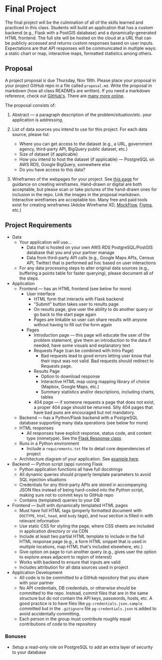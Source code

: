 # Final Project

The final project will be the culmination of all of the skills learned and practiced in this class. Students will build an application that has a custom backend (e.g., Flask with a PostGIS database) and a dynamically-generated HTML frontend. The full site will be hosted on the cloud at a URL that can be publicly accessed and returns custom responses based on user inputs. Expectations are that API responses will be communicated in multiple ways: a static chart or map, interactive maps, formatted statistics among others.

## Proposal

A project proposal is due Thursday, Nov 19th. Please place your proposal in your project GitHub repo in a file called `proposal.md`. Write the proposal in markdown (how all class READMEs are written). If you need a markdown reference, check out [GitHub's](https://guides.github.com/features/mastering-markdown/). There are [many more online](https://www.google.com/search?channel=tus2&client=firefox-b-1-d&q=markdown+reference).

The proposal consists of:

1. Abstract — a paragraph description of the problem/situation/etc. your application is addressing.
2. List of data sources you intend to use for this project. For each data source, please list:
   * Where you can get access to the dataset (e.g., a URL, government agency, third-party API, BigQuery public dataset, etc.)
   * Size of dataset (if applicable)
   * How you intend to host the dataset (if applicable) — PostgreSQL on AWS RDS, Google BigQuery, somewhere else
   * Do you have access to this data?

3. Wireframes of the webpages for your project. See [this page](https://careerfoundry.com/en/blog/ux-design/how-to-create-your-first-wireframe/) for guidance on creating wireframes. Hand-drawn or digital are both acceptable, but please scan or take pictures of the hand-drawn ones for inclusion in the repo. Link the images in the proposal markdown. Interactive wireframes are acceptable too. Many free and paid tools exist for creating wireframes (Adobe Wireframe XD, [MockFlow](https://mockflow.com/), [Figma](https://www.figma.com/wireframe-tool/), etc.)

## Project Requirements

* Data
  * Your application will use...
    * Data that is hosted on your own AWS RDS PostgreSQL/PostGIS database that you and your partner manage
    * Data from third-party API calls (e.g., Google Maps APIs, Census API, Twitter) that is performed ad hoc based on user interactions
  * For any data processing steps to alter original data sources (e.g., buffering a points table for faster querying), please document all of the steps.
* Application
  * Frontend — has an HTML frontend (see below for more)
    * User interface
      * HTML form that interacts with Flask backend
      * "Submit" button takes user to results page
      * On results page, give user the ability to do another query or go back to the start page again
      * Pages are linkable so user can share results with anyone without having to fill out the form again
    * Pages
      * Introduction page — this page will educate the user of the problem statement, give them an introduction to the data if needed, have some visuals and explanatory text
      * Requests Page (can be combined with Intro Page)
        * Bad requests lead to good errors letting user know that their input was not valid. Bad requests should redirect to Requests page.
      * Results Page
        * Option to download response
        * Interactive HTML map using mapping library of choice (Mapbox, Google Maps, etc.)
        * Summary statistics and/or descriptions, including charts, tables
      * 404 page — if someone requests a page that does not exist, a proper 404 page should be returned. Silly 404 pages that have bad puns are encouraged but not mandatory.
  * Backend — has a Python/Flask backend with a PostgreSQL database supporting many data operations (see below for more)
  * HTML responses
    * All responses have explicit response, status code, and content type (mimetype). See the [Flask Response class](https://flask.palletsprojects.com/en/1.1.x/api/#response-objects)
  * Runs in a Python environment
    * Include a `requirements.txt` file to detail core dependencies of project
  * Architecture diagram of your application. See [example here](https://reinvently.com/wp-content/uploads/2019/08/scheme.jpg).
* Backend — Python script (app) running Flask
  * Python application functions all have full docstrings
  * All dynamic queries should properly template parameters to avoid SQL injection situations
  * Credentials for any third-party APIs are stored in accompanying JSON files instead of being hard-coded into the Python script, making sure not to commit keys to GitHub repo
  * Contains (templated) queries to your DB
* Frontend — built with dynamically templated HTML pages
  * Must have full HTML tags (properly formatted document with `DOCTYPE`, `html`, `head`, and `body` tags), and `head` section is filled in with relevant information
  * Use static CSS for styling the page, where CSS sheets are included in application directory or via CDN
  * Include at least two partial HTML template to include in the full HTML response page (e.g., a form HTML snippet that is used in multiple locations, map HTML that's included elsewhere, etc.)
  * Give option on page to run another query (e.g., gives user the option to explore areas adjacent to region of interest)
  * Works with backend to ensure that inputs are valid
  * Includes attribution for all data sources used in project
* Application Development
  * All code is to be committed to a GitHub repository that you share with your partner
  * No API credentials, DB credentials, or otherwise should be committed to the repo. Instead, commit files that are in the same structure but do not contain the API keys, passwords, hosts, etc. A good practice is to have files like `pg-credentials.json.sample` committed but in the `.gitignore` file `pg-credentials.json` is added to avoid accidentally committing.
  * Each person in the group must contribute roughly equal contributions of code to the repository

### Bonuses

* Setup a read-only role on PostgreSQL to add an extra layer of security to your database
